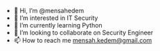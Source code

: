 - 👋 Hi, I’m @mensahedem
- 👀 I’m interested in IT Security
- 🌱 I’m currently learning Python
- 💞️ I’m looking to collaborate on Security Engineer
- 📫 How to reach me mensah.kedem@gmail.com

<!---
mensahedem/mensahedem is a ✨ special ✨ repository because its `README.md` (this file) appears on your GitHub profile.
You can click the Preview link to take a look at your changes.
--->
